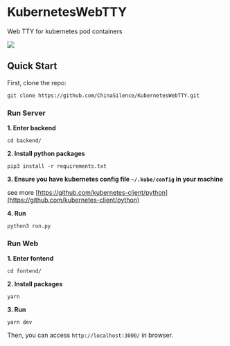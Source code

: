 # KubernetesWebTTY

Web TTY for kubernetes pod containers

![](https://user-images.githubusercontent.com/12091906/147033543-1e97a728-2a66-44a3-b197-65ba570a7280.png)

## Quick Start

First, clone the repo:

```
git clone https://github.com/ChinaSilence/KubernetesWebTTY.git
```

### Run Server

**1. Enter backend**

```
cd backend/
```

**2. Install python packages**

```
pip3 install -r requirements.txt
```

**3. Ensure you have kubernetes config file `~/.kube/config` in your machine**

see more [https://github.com/kubernetes-client/python](https://github.com/kubernetes-client/python)

**4. Run**

```
python3 run.py
```

### Run Web


**1. Enter fontend**

```
cd fontend/
```

**2. Install packages**

```
yarn
```

**3. Run**

```
yarn dev
```

Then, you can access `http://localhost:3000/` in browser.
